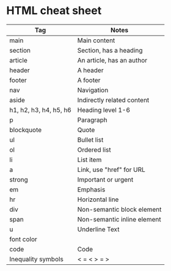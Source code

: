 # HTML cheat sheet

| Tag                    | Notes                       |
| ---------------------- | --------------------------- |
| main                   | Main content                |
| section                | Section, has a heading      |
| article                | An article, has an author   |
| header                 | A header                    |
| footer                 | A footer                    |
| nav                    | Navigation                  |
| aside                  | Indirectly related content  |
| h1, h2, h3, h4, h5, h6 | Heading level 1-6           |
| p                      | Paragraph                   |
| blockquote             | Quote                       |
| ul                     | Bullet list                 |
| ol                     | Ordered list                |
| li                     | List item                   |
| a                      | Link, use "href" for URL    |
| strong                 | Important or urgent         |
| em                     | Emphasis                    |
| hr                     | Horizontal line             |
| div                    | Non-semantic block element  |
| span                   | Non-semantic inline element |
| u                      | Underline Text              |
| font color             | <font color="color code">   |
| code                   | Code                        |
| Inequality symbols     | < = &lt; > = &gt;           |
